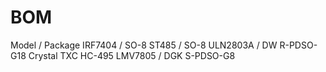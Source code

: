 # BOM

Model / Package
IRF7404 / SO-8
ST485 / SO-8
ULN2803A / DW R-PDSO-G18
Crystal TXC HC-495
LMV7805 / DGK S-PDSO-G8

